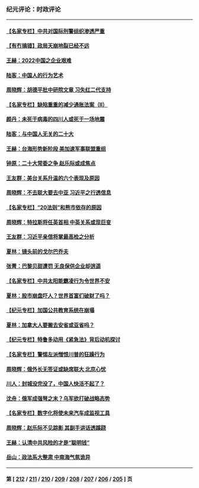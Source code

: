 ### 纪元评论：时政评论
---
#### [【名家专栏】中共对国际刑警组织渗透严重](../../pages/nsc1025/n13820132.md) 
#### [【有冇搞错】政局天崩地裂已经不远](../../pages/nsc1025/n13819619.md) 
#### [王赫：2022中国之企业艰难](../../pages/nsc1025/n13819941.md) 
#### [陆客：中国人的行为艺术](../../pages/nsc1025/n13819925.md) 
#### [周晓辉：胡德平批中研院文章 习失红二代支持](../../pages/nsc1025/n13819486.md) 
#### [【名家专栏】缺陷重重的减少通胀法案（II）](../../pages/nsc1025/n13819340.md) 
#### [颜丹：未死于病毒的四川人或死于一场地震](../../pages/nsc1025/n13819407.md) 
#### [陆客：与中国人无关的二十大](../../pages/nsc1025/n13819060.md) 
#### [王赫：台海形势新阶段 美加速军事联盟重组](../../pages/nsc1025/n13819036.md) 
#### [钟原：二十大常委之争 赵乐际或成焦点](../../pages/nsc1025/n13818939.md) 
#### [王友群：美台关系升温的六个表现及原因](../../pages/nsc1025/n13818842.md) 
#### [周晓辉：不去联大要去中亚  习近平之行透信息](../../pages/nsc1025/n13818746.md) 
#### [【名家专栏】“20法则”和熊市依存的原因](../../pages/nsc1025/n13818548.md) 
#### [周晓辉：特拉斯将任英首相 中英关系或现巨变](../../pages/nsc1025/n13818028.md) 
#### [王友群：习近平亲信将掌最高检之分析](../../pages/nsc1025/n13818080.md) 
#### [夏林：镜头前的戈尔巴乔夫](../../pages/nsc1025/n13818083.md) 
#### [张菁：巴黎贝甜遭罚 无良保供企业却逍遥](../../pages/nsc1025/n13818011.md) 
#### [【名家专栏】中共太阳能霸凌行为令世界不安](../../pages/nsc1025/n13817785.md) 
#### [夏林：股市崩盘吓人？世界首富们破财了吗？](../../pages/nsc1025/n13815640.md) 
#### [【纪元专栏】加国公共教育系统在崩塌](../../pages/nsc1025/n13818000.md) 
#### [夏林：加拿大人要搬去安省或亚省吗？](../../pages/nsc1025/n13810218.md) 
#### [【纪元专栏】特鲁多动用《紧急法》背后动机探讨](../../pages/nsc1025/n13815648.md) 
#### [【名家专栏】警惕左派憎恨川普的狂躁行为](../../pages/nsc1025/n13817217.md) 
#### [周晓辉：俄外长无签证或缺席联大 北京心忧](../../pages/nsc1025/n13817299.md) 
#### [川人：封城没完没了，中国人快活不起了？](../../pages/nsc1025/n13817157.md) 
#### [沈舟：俄军成强弩之末？乌军欲打破战略态势](../../pages/nsc1025/n13816967.md) 
#### [【名家专栏】数字化将使未来汽车成监视工具](../../pages/nsc1025/n13816854.md) 
#### [周晓辉：赵乐际不见踪影 其副手讲话透蹊跷](../../pages/nsc1025/n13816807.md) 
#### [王赫：认清中共风险的才是“聪明钱”](../../pages/nsc1025/n13816677.md) 
#### [岳山：政法系大整肃 中南海气氛诡异](../../pages/nsc1025/n13816877.md) 

---
#### 第 [ [212](./212.md) / [211](./211.md) / [210](./210.md) / [209](./209.md) / [208](./208.md) / [207](./207.md) / [206](./206.md) / [205](./205.md) ] 页

